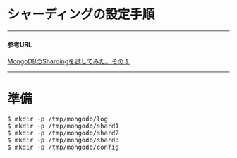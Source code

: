 シャーディングの設定手順
=================

----
#### 参考URL

[MongoDBのShardingを試してみた。その１](http://d.hatena.ne.jp/matsuou1/20110413/1302710901)

----

# 準備
<pre>
$ mkdir -p /tmp/mongodb/log
$ mkdir -p /tmp/mongodb/shard1
$ mkdir -p /tmp/mongodb/shard2
$ mkdir -p /tmp/mongodb/shard3
$ mkdir -p /tmp/mongodb/config
</pre>
